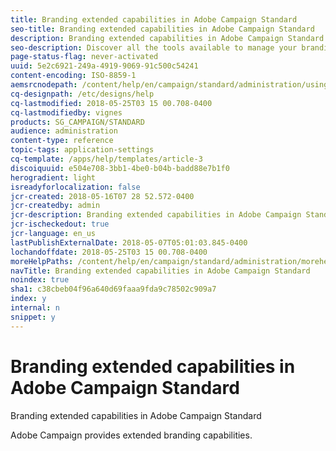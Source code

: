```yaml
---
title: Branding extended capabilities in Adobe Campaign Standard
seo-title: Branding extended capabilities in Adobe Campaign Standard
description: Branding extended capabilities in Adobe Campaign Standard
seo-description: Discover all the tools available to manage your branding identities.
page-status-flag: never-activated
uuid: 5e2c6921-249a-4919-9069-91c500c54241
content-encoding: ISO-8859-1
aemsrcnodepath: /content/help/en/campaign/standard/administration/using/branding-test
cq-designpath: /etc/designs/help
cq-lastmodified: 2018-05-25T03 15 00.708-0400
cq-lastmodifiedby: vignes
products: SG_CAMPAIGN/STANDARD
audience: administration
content-type: reference
topic-tags: application-settings
cq-template: /apps/help/templates/article-3
discoiquuid: e504e708-3bb1-4be0-b04b-badd88e7b1f0
herogradient: light
isreadyforlocalization: false
jcr-created: 2018-05-16T07 28 52.572-0400
jcr-createdby: admin
jcr-description: Branding extended capabilities in Adobe Campaign Standard
jcr-ischeckedout: true
jcr-language: en_us
lastPublishExternalDate: 2018-05-07T05:01:03.845-0400
lochandoffdate: 2018-05-25T03 15 00.708-0400
moreHelpPaths: /content/help/en/campaign/standard/administration/morehelp/application-settings;/content/help/en/campaign/standard/administration/morehelp/application-settings
navTitle: Branding extended capabilities in Adobe Campaign Standard
noindex: true
sha1: c38cbeb04f96a640d69faaa9fda9c78502c909a7
index: y
internal: n
snippet: y
---
```


# Branding extended capabilities in Adobe Campaign Standard

Branding extended capabilities in Adobe Campaign Standard

Adobe Campaign provides extended branding capabilities.
